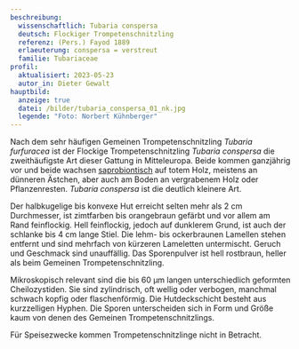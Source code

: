 ```yaml
---
beschreibung:
  wissenschaftlich: Tubaria conspersa
  deutsch: Flockiger Trompetenschnitzling
  referenz: (Pers.) Fayod 1889
  erlaeuterung: conspersa = verstreut
  familie: Tubariaceae
profil:
  aktualisiert: 2023-05-23
  autor_in: Dieter Gewalt
hauptbild:
  anzeige: true
  datei: /bilder/tubaria_conspersa_01_nk.jpg
  legende: "Foto: Norbert Kühnberger"
---
```

Nach dem sehr häufigen Gemeinen Trompetenschnitzling *Tubaria furfuracea* ist der Flockige Trompetenschnitzling *Tubaria conspersa* die zweithäufigste Art dieser Gattung in Mitteleuropa. Beide kommen ganzjährig vor und beide wachsen [saprobiontisch](saprobiontisch "Glossar") auf totem Holz, meistens an dünneren Ästchen, aber auch am Boden an vergrabenem Holz oder Pflanzenresten. *Tubaria conspersa* ist die deutlich kleinere Art. 

Der halbkugelige bis konvexe Hut erreicht selten mehr als 2 cm Durchmesser, ist zimtfarben bis orangebraun gefärbt und vor allem am Rand feinflockig. Hell feinflockig, jedoch auf dunklerem Grund, ist auch der schlanke bis 4 cm lange  Stiel. Die lehm- bis ockerbraunen Lamellen stehen entfernt und sind mehrfach von kürzeren Lameletten untermischt. Geruch und Geschmack sind unauffällig. Das Sporenpulver ist hell rostbraun, heller als beim Gemeinen Trompetenschnitzling.

Mikroskopisch relevant sind die bis 60 µm langen unterschiedlich geformten Cheilozystiden. Sie sind zylindrisch, oft wellig oder verbogen, manchmal schwach kopfig oder flaschenförmig. Die Hutdeckschicht besteht aus kurzzelligen Hyphen. Die Sporen unterscheiden sich in Form und Größe kaum von denen des Gemeinen Trompetenschnitzlings.

Für Speisezwecke kommen Trompetenschnitzlinge nicht in Betracht.